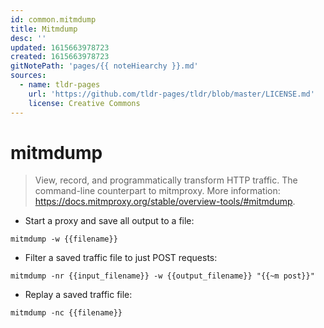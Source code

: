 ```yaml
---
id: common.mitmdump
title: Mitmdump
desc: ''
updated: 1615663978723
created: 1615663978723
gitNotePath: 'pages/{{ noteHiearchy }}.md'
sources:
  - name: tldr-pages
    url: 'https://github.com/tldr-pages/tldr/blob/master/LICENSE.md'
    license: Creative Commons
---
```

# mitmdump

> View, record, and programmatically transform HTTP traffic.
> The command-line counterpart to mitmproxy.
> More information: <https://docs.mitmproxy.org/stable/overview-tools/#mitmdump>.

- Start a proxy and save all output to a file:

`mitmdump -w {{filename}}`

- Filter a saved traffic file to just POST requests:

`mitmdump -nr {{input_filename}} -w {{output_filename}} "{{~m post}}"`

- Replay a saved traffic file:

`mitmdump -nc {{filename}}`

